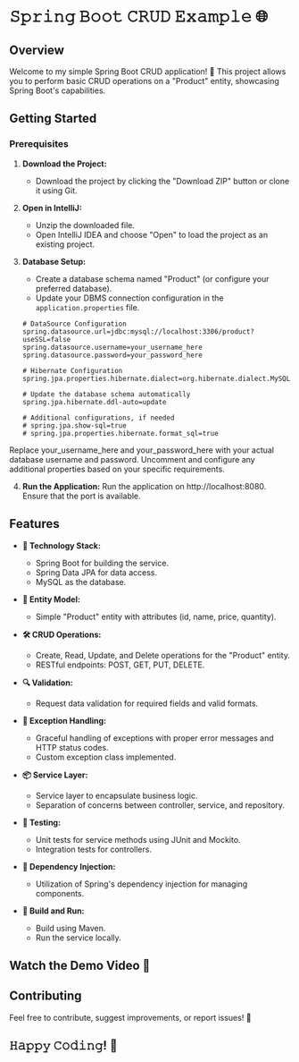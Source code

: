 # 𝚂𝚙𝚛𝚒𝚗𝚐 𝙱𝚘𝚘𝚝 𝙲𝚁𝚄𝙳 𝙴𝚡𝚊𝚖𝚙𝚕𝚎 🌐

## **Overview**
Welcome to my simple Spring Boot CRUD application! 🌟 This project allows you to perform basic CRUD operations on a "Product" entity, showcasing Spring Boot's capabilities.

## **Getting Started**

### **Prerequisites**
1. **Download the Project:**
   - Download the project by clicking the "Download ZIP" button or clone it using Git.

2. **Open in IntelliJ:**
   - Unzip the downloaded file.
   - Open IntelliJ IDEA and choose "Open" to load the project as an existing project.

3. **Database Setup:**
   - Create a database schema named "Product" (or configure your preferred database).
   - Update your DBMS connection configuration in the `application.properties` file.

   ```properties
   # DataSource Configuration
   spring.datasource.url=jdbc:mysql://localhost:3306/product?useSSL=false
   spring.datasource.username=your_username_here
   spring.datasource.password=your_password_here

   # Hibernate Configuration
   spring.jpa.properties.hibernate.dialect=org.hibernate.dialect.MySQLDialect

   # Update the database schema automatically
   spring.jpa.hibernate.ddl-auto=update

   # Additional configurations, if needed
   # spring.jpa.show-sql=true
   # spring.jpa.properties.hibernate.format_sql=true
Replace your_username_here and your_password_here with your actual database username and password. Uncomment and configure any additional properties based on your specific requirements.

4. **Run the Application:**
Run the application on http://localhost:8080.
Ensure that the port is available.

## **Features**
- **🚀 Technology Stack:**
  - Spring Boot for building the service.
  - Spring Data JPA for data access.
  - MySQL as the database.

- **🌈 Entity Model:**
  - Simple "Product" entity with attributes (id, name, price, quantity).

- **🛠 CRUD Operations:**
  - Create, Read, Update, and Delete operations for the "Product" entity.
  - RESTful endpoints: POST, GET, PUT, DELETE.

- **🔍 Validation:**
  - Request data validation for required fields and valid formats.

- **💼 Exception Handling:**
  - Graceful handling of exceptions with proper error messages and HTTP status codes.
  - Custom exception class implemented.

- **📦 Service Layer:**
  - Service layer to encapsulate business logic.
  - Separation of concerns between controller, service, and repository.

- **🧪 Testing:**
  - Unit tests for service methods using JUnit and Mockito.
  - Integration tests for controllers.

- **🔄 Dependency Injection:**
  - Utilization of Spring's dependency injection for managing components.

- **🔧 Build and Run:**
  - Build using Maven.
  - Run the service locally.

## **Watch the Demo Video 🎥**


## **Contributing**
Feel free to contribute, suggest improvements, or report issues! 🚀

## **𝙷𝚊𝚙𝚙𝚢 𝙲𝚘𝚍𝚒𝚗𝚐! 🌟**
